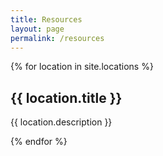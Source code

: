```yaml
---
title: Resources
layout: page
permalink: /resources
---
```

{% for location in site.locations %}
    <h2>{{ location.title }}</h2>
    <p>{{ location.description }}</p>
{% endfor %}
